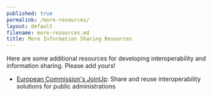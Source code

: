 ```yaml
---
published: true
permalink: /more-resources/
layout: default
filename: more-resources.md
title: More Information Sharing Resources
---
```


Here are some additional resources for developing interoperability and information sharing. Please add yours!

* [European Commission's JoinUp](https://joinup.ec.europa.eu/): Share and reuse interoperability solutions for public administrations
